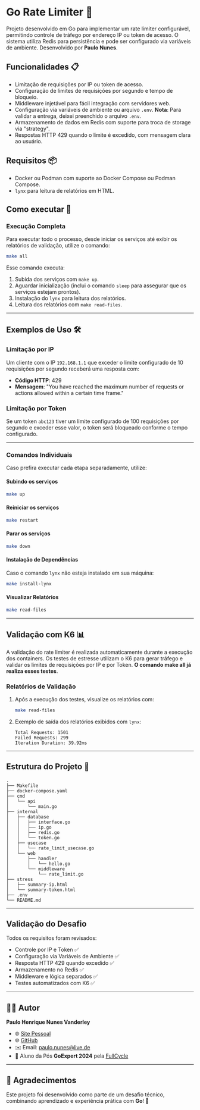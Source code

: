
# Go Rate Limiter 🚦

Projeto desenvolvido em Go para implementar um rate limiter configurável, permitindo controle de tráfego por endereço IP ou token de acesso. O sistema utiliza Redis para persistência e pode ser configurado via variáveis de ambiente. Desenvolvido por **Paulo Nunes**.

## Funcionalidades 📋

- Limitação de requisições por IP ou token de acesso.
- Configuração de limites de requisições por segundo e tempo de bloqueio.
- Middleware injetável para fácil integração com servidores web.
- Configuração via variáveis de ambiente ou arquivo `.env`.
  **Nota**: Para validar a entrega, deixei preenchido o arquivo `.env`.
- Armazenamento de dados em Redis com suporte para troca de storage via "strategy".
- Respostas HTTP 429 quando o limite é excedido, com mensagem clara ao usuário.

## Requisitos 📦

- Docker ou Podman com suporte ao Docker Compose ou Podman Compose.
- `lynx` para leitura de relatórios em HTML.

## Como executar 🚀

### Execução Completa

Para executar todo o processo, desde iniciar os serviços até exibir os relatórios de validação, utilize o comando:
```bash
make all
```

Esse comando executa:
1. Subida dos serviços com `make up`.
2. Aguardar inicialização (inclui o comando `sleep` para assegurar que os serviços estejam prontos).
3. Instalação do `lynx` para leitura dos relatórios.
4. Leitura dos relatórios com `make read-files`.

---

## Exemplos de Uso 🛠️

### Limitação por IP
Um cliente com o IP `192.168.1.1` que exceder o limite configurado de 10 requisições por segundo receberá uma resposta com:

- **Código HTTP**: 429
- **Mensagem**: "You have reached the maximum number of requests or actions allowed within a certain time frame."

### Limitação por Token
Se um token `abc123` tiver um limite configurado de 100 requisições por segundo e exceder esse valor, o token será bloqueado conforme o tempo configurado.

---

### Comandos Individuais

Caso prefira executar cada etapa separadamente, utilize:

#### Subindo os serviços
```bash
make up
```

#### Reiniciar os serviços
```bash
make restart
```

#### Parar os serviços
```bash
make down
```

#### Instalação de Dependências
Caso o comando `lynx` não esteja instalado em sua máquina:
```bash
make install-lynx
```

#### Visualizar Relatórios
```bash
make read-files
```

---

## Validação com K6 📊

A validação do rate limiter é realizada automaticamente durante a execução dos containers. Os testes de estresse utilizam o K6 para gerar tráfego e validar os limites de requisições por IP e por Token. **O comando make all já realiza esses testes**.

### Relatórios de Validação

1. Após a execução dos testes, visualize os relatórios com:
   ```bash
   make read-files
   ```

2. Exemplo de saída dos relatórios exibidos com `lynx`:
   ```plaintext
   Total Requests: 1501
   Failed Requests: 299
   Iteration Duration: 39.92ms
   ```

---

## Estrutura do Projeto 📂

```
.
├── Makefile
├── docker-compose.yaml
├── cmd
│   └── api
│       └── main.go
├── internal
│   ├── database
│   │   ├── interface.go
│   │   ├── ip.go
│   │   ├── redis.go
│   │   └── token.go
│   ├── usecase
│   │   └── rate_limit_usecase.go
│   └── web
│       ├── handler
│       │   └── hello.go
│       └── middleware
│           └── rate_limit.go
├── stress
│   ├── summary-ip.html
│   └── summary-token.html
├── .env
└── README.md
```

---

## Validação do Desafio

Todos os requisitos foram revisados:

- Controle por IP e Token ✅
- Configuração via Variáveis de Ambiente ✅
- Resposta HTTP 429 quando excedido ✅
- Armazenamento no Redis ✅
- Middleware e lógica separados ✅
- Testes automatizados com K6 ✅

---

## 👨‍💻 Autor

**Paulo Henrique Nunes Vanderley**  
- 🌐 [Site Pessoal](https://www.paulonunes.dev/)  
- 🌐 [GitHub](https://github.com/paulnune)  
- ✉️ Email: [paulo.nunes@live.de](mailto:paulo.nunes@live.de)  
- 🚀 Aluno da Pós **GoExpert 2024** pela [FullCycle](https://fullcycle.com.br)

---

## 🎉 Agradecimentos

Este projeto foi desenvolvido como parte de um desafio técnico, combinando aprendizado e experiência prática com **Go**! 🚀